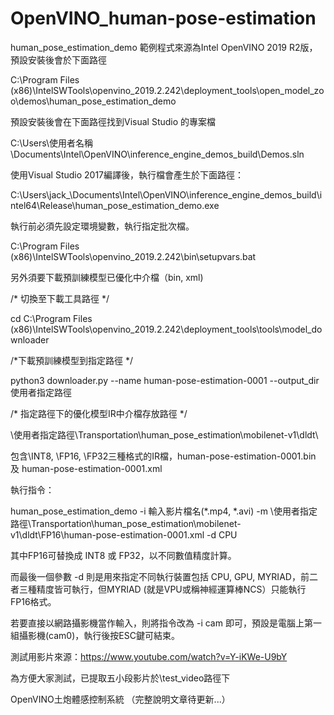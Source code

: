 # OpenVINO_human-pose-estimation

human_pose_estimation_demo 範例程式來源為Intel OpenVINO 2019 R2版，預設安裝後會於下面路徑

C:\Program Files (x86)\IntelSWTools\openvino_2019.2.242\deployment_tools\open_model_zoo\demos\human_pose_estimation_demo

預設安裝後會在下面路徑找到Visual Studio 的專案檔

C:\Users\使用者名稱\Documents\Intel\OpenVINO\inference_engine_demos_build\Demos.sln

使用Visual Studio 2017編譯後，執行檔會產生於下面路徑：

C:\Users\jack_\Documents\Intel\OpenVINO\inference_engine_demos_build\intel64\Release\human_pose_estimation_demo.exe


執行前必須先設定環境變數，執行指定批次檔。

C:\Program Files (x86)\IntelSWTools\openvino_2019.2.242\bin\setupvars.bat


另外須要下載預訓練模型已優化中介檔（bin, xml)

/* 切換至下載工具路徑 */

cd C:\Program Files (x86)\IntelSWTools\openvino_2019.2.242\deployment_tools\tools\model_downloader

/*下載預訓練模型到指定路徑 */

python3 downloader.py --name human-pose-estimation-0001 --output_dir 使用者指定路徑

/* 指定路徑下的優化模型IR中介檔存放路徑 */

\使用者指定路徑\Transportation\human_pose_estimation\mobilenet-v1\dldt\

包含\INT8, \FP16, \FP32三種格式的IR檔，human-pose-estimation-0001.bin 及 human-pose-estimation-0001.xml


執行指令：

human_pose_estimation_demo -i 輸入影片檔名(*.mp4, *.avi) -m \使用者指定路徑\Transportation\human_pose_estimation\mobilenet-v1\dldt\FP16\human-pose-estimation-0001.xml -d CPU

其中FP16可替換成 INT8 或 FP32，以不同數值精度計算。

而最後一個參數 -d 則是用來指定不同執行裝置包括 CPU, GPU, MYRIAD，前二者三種精度皆可執行，但MYRIAD (就是VPU或稱神經運算棒NCS）只能執行FP16格式。

若要直接以網路攝影機當作輸入，則將指令改為 -i cam 即可，預設是電腦上第一組攝影機(cam0)，執行後按ESC鍵可結束。


測試用影片來源：https://www.youtube.com/watch?v=Y-iKWe-U9bY

為方便大家測試，已提取五小段影片於\test_video路徑下


OpenVINO土炮體感控制系統 （完整說明文章待更新...）
